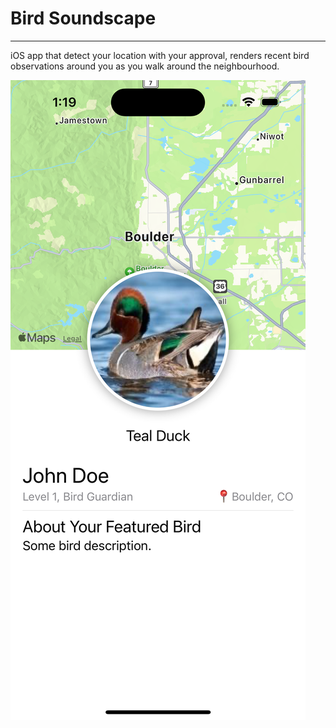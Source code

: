 # Bird Soundscape

---

iOS app that detect your location with your approval, renders recent bird observations around you as you walk around the neighbourhood.

![demo img](/demo%20image/sim.png)
